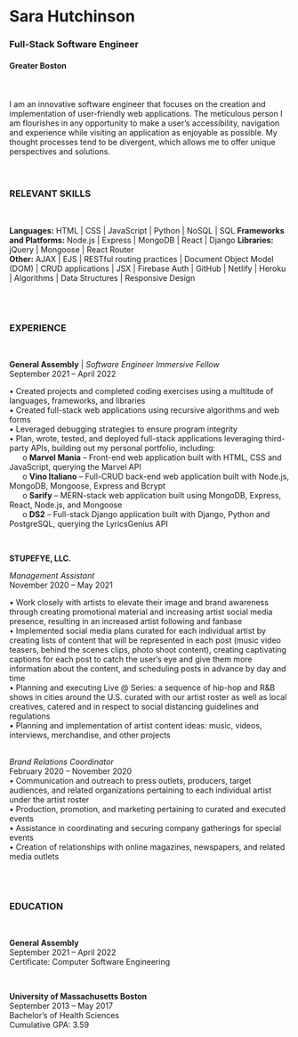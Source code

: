 # Sara Hutchinson   
### Full-Stack Software Engineer   
#### Greater Boston

<br>
<br>
I am an innovative software engineer that focuses on the creation and implementation of user-friendly web applications. The meticulous person I am flourishes in any opportunity to make a user’s accessibility, navigation and experience while visiting an application as enjoyable as possible. My thought processes tend to be divergent, which allows me to offer unique perspectives and solutions.
 
<br>
<br>
<br>

### RELEVANT SKILLS

<br>   

**Languages:** HTML | CSS | JavaScript | Python | NoSQL | SQL
**Frameworks and Platforms:** Node.js | Express | MongoDB | React | Django
**Libraries:** jQuery | Mongoose | React Router    
**Other:** AJAX | EJS | RESTful routing practices | Document Object Model (DOM) | CRUD applications | JSX | Firebase Auth | GitHub | Netlify | Heroku | Algorithms | Data Structures | Responsive Design

<br>
<br>

### EXPERIENCE   
   
<br>   
   
**General Assembly** | *Software Engineer Immersive Fellow*   
September 2021 – April 2022

•	Created projects and completed coding exercises using a multitude of languages, frameworks, and libraries   
•	Created full-stack web applications using recursive algorithms and web forms   
•	Leveraged debugging strategies to ensure program integrity   
•	Plan, wrote, tested, and deployed full-stack applications leveraging third-party APIs, building out my personal portfolio, including:   
&nbsp;&nbsp;&nbsp;&nbsp;&nbsp;&nbsp;o	**Marvel Mania** – Front-end web application built with HTML, CSS and JavaScript, querying the Marvel API   
&nbsp;&nbsp;&nbsp;&nbsp;&nbsp;&nbsp;o	**Vino Italiano** – Full-CRUD back-end web application built with Node.js, MongoDB, Mongoose, Express and Bcrypt   
&nbsp;&nbsp;&nbsp;&nbsp;&nbsp;&nbsp;o	**Sarify** – MERN-stack web application built using MongoDB, Express, React, Node.js, and Mongoose   
&nbsp;&nbsp;&nbsp;&nbsp;&nbsp;&nbsp;o	**DS2** – Full-stack Django application built with Django, Python and PostgreSQL, querying the LyricsGenius API   

<br>

**STUPEFYE, LLC.**

*Management Assistant*   
November 2020 – May 2021   

•	Work closely with artists to elevate their image and brand awareness through creating promotional material and increasing artist social media presence, resulting in an increased artist following and fanbase   
•	Implemented social media plans curated for each individual artist by creating lists of content that will be represented in each post (music video teasers, behind the scenes clips, photo shoot content), creating captivating captions for each post to catch the user’s eye and give them more information about the content, and scheduling posts in advance by day and time   
•	Planning and executing Live @ Series: a sequence of hip-hop and R&B shows in cities around the U.S. curated with our artist roster as well as local creatives, catered and in respect to social distancing guidelines and regulations   
•	Planning and implementation of artist content ideas: music, videos, interviews, merchandise, and other projects   
<br>   

*Brand Relations Coordinator*   
February 2020 – November 2020   
•	Communication and outreach to press outlets, producers, target audiences, and related organizations pertaining to each individual artist under the artist roster   
•	Production, promotion, and marketing pertaining to curated and executed events   
•	Assistance in coordinating and securing company gatherings for special events   
•	Creation of relationships with online magazines, newspapers, and related media outlets   

<br>
<br>

### EDUCATION

<br>   


**General Assembly**   
September 2021 – April 2022   
Certificate: Computer Software Engineering  

<br>   

**University of Massachusetts Boston**   
September 2013 – May 2017   
Bachelor’s of Health Sciences   
Cumulative GPA: 3.59   

<br>   
<br>   
<br>   

